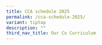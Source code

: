 ```yaml
---
title: CCA schedule 2025
permalink: /cca-schedule-2025/
variant: tiptap
description: ""
third_nav_title: Our Co Curriculum
---
```

